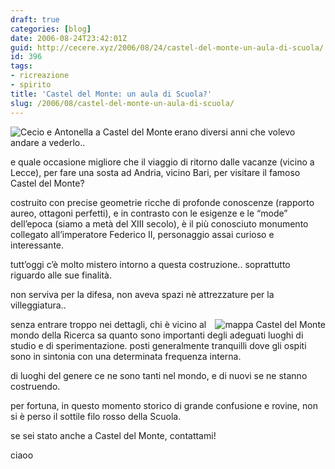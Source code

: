 ```yaml
---
draft: true
categories: [blog]
date: 2006-08-24T23:42:01Z
guid: http://cecere.xyz/2006/08/24/castel-del-monte-un-aula-di-scuola/
id: 396
tags:
- ricreazione
- spirito
title: 'Castel del Monte: un aula di Scuola?'
slug: /2006/08/castel-del-monte-un-aula-di-scuola/
---
```


<img align="left" alt="Cecio e Antonella a Castel del Monte" id="image394" title="Cecio e Antonella a Castel del Monte" src="http://cecere.xyz/wp-content/uploads/sites/3/2006/08/cecio_a_castel_del_monte.jpg" />erano diversi anni che volevo andare a vederlo..
  
e quale occasione migliore che il viaggio di ritorno dalle vacanze (vicino a Lecce), per fare una sosta ad Andria, vicino Bari, per visitare il famoso Castel del Monte?

costruito con precise geometrie ricche di profonde conoscenze (rapporto aureo, ottagoni perfetti), e in contrasto con le esigenze e le “mode” dell’epoca (siamo a metà del XIII secolo), è il più conosciuto monumento collegato all’imperatore Federico II, personaggio assai curioso e interessante.

tutt’oggi c’è molto mistero intorno a questa costruzione.. soprattutto riguardo alle sue finalità.
  
non serviva per la difesa, non aveva spazi nè attrezzature per la villeggiatura..

<img align="right" alt="mappa Castel del Monte" id="image395" title="mappa Castel del Monte" src="http://cecere.xyz/wp-content/uploads/sites/3/2006/08/mappa_castel_del_monte.jpg" />senza entrare troppo nei dettagli, chi è vicino al mondo della Ricerca sa quanto sono importanti degli adeguati luoghi di studio e di sperimentazione. posti generalmente tranquilli dove gli ospiti sono in sintonia con una determinata frequenza interna.

di luoghi del genere ce ne sono tanti nel mondo, e di nuovi se ne stanno costruendo.
  
per fortuna, in questo momento storico di grande confusione e rovine, non si è perso il sottile filo rosso della Scuola.

se sei stato anche a Castel del Monte, contattami!
  
ciaoo